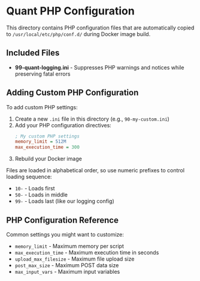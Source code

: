 # Quant PHP Configuration

This directory contains PHP configuration files that are automatically copied to `/usr/local/etc/php/conf.d/` during Docker image build.

## Included Files

- **99-quant-logging.ini** - Suppresses PHP warnings and notices while preserving fatal errors

## Adding Custom PHP Configuration

To add custom PHP settings:

1. Create a new `.ini` file in this directory (e.g., `90-my-custom.ini`)
2. Add your PHP configuration directives:
   ```ini
   ; My custom PHP settings
   memory_limit = 512M
   max_execution_time = 300
   ```
3. Rebuild your Docker image

Files are loaded in alphabetical order, so use numeric prefixes to control loading sequence:
- `10-` - Loads first
- `50-` - Loads in middle  
- `99-` - Loads last (like our logging config)

## PHP Configuration Reference

Common settings you might want to customize:
- `memory_limit` - Maximum memory per script
- `max_execution_time` - Maximum execution time in seconds
- `upload_max_filesize` - Maximum file upload size
- `post_max_size` - Maximum POST data size
- `max_input_vars` - Maximum input variables